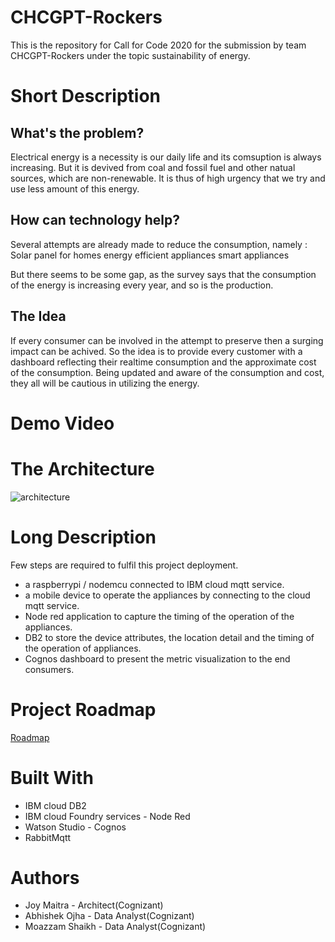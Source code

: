 # CHCGPT-Rockers
This is the repository for Call for Code 2020 for the submission by team CHCGPT-Rockers under the topic sustainability of energy.

# Short Description
## What's the problem?

Electrical energy is a necessity is our daily life and its comsuption is always increasing. But it is devived from coal and fossil fuel and other natual sources, which are non-renewable.
It is thus of high urgency that we try and use less amount of this energy.

## How can technology help?

Several attempts are already made to reduce the consumption, namely :
Solar panel for homes
energy efficient appliances
smart appliances

But there seems to be some gap, as the survey says that the consumption of the energy is increasing every year, and so is the production.

## The Idea

If every consumer can be involved in the attempt to preserve then a surging impact can be achived. So the idea is to provide every customer with a dashboard reflecting their realtime consumption and the approximate cost of the consumption. Being updated and aware of the consumption and cost, they all will be cautious in utilizing the energy.


# Demo Video


# The Architecture

![architecture](https://user-images.githubusercontent.com/41389493/89035447-96466500-d358-11ea-92c8-bb39f8956b73.PNG)


# Long Description

Few steps are required to fulfil this project deployment.
- a raspberrypi / nodemcu connected to IBM cloud mqtt service.
- a mobile device to operate the appliances by connecting to the cloud mqtt service.
- Node red application to capture the timing of the operation of the appliances.
- DB2 to store the device attributes, the location detail and the timing of the operation of appliances.
- Cognos dashboard to present the metric visualization to the end consumers. 

# Project Roadmap
[Roadmap](roadmap.pptx)

# Built With

- IBM cloud DB2
- IBM cloud Foundry services - Node Red
- Watson Studio - Cognos
- RabbitMqtt

# Authors
- Joy Maitra - Architect(Cognizant)
- Abhishek Ojha - Data Analyst(Cognizant)
- Moazzam Shaikh - Data Analyst(Cognizant)


